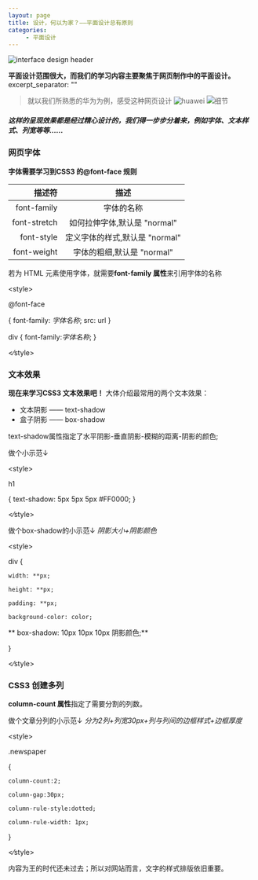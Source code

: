 ```yaml
---
layout: page
title: 设计，何以为家？——平面设计总有原则
categories:
     - 平面设计
---
```

![interface design header](https://gitee.com/CCRR_ZN/CCRR/raw/f4c82f26b715444c41777087ef0c9d58946f8ffd/assets/images/interface%20design%20header.jpg)

**平面设计范围很大，而我们的学习内容主要聚焦于网页制作中的平面设计。**
excerpt_separator: "<!--more-->"
>就以我们所熟悉的华为为例，感受这种网页设计
![huawei](https://gitee.com/CCRR_ZN/CCRR/raw/b608232e3393bfad1dbd6f7ff94666dd65c1f2d0/assets/images/%E5%8D%8E%E4%B8%BA.png)
![细节](https://gitee.com/CCRR_ZN/CCRR/raw/b608232e3393bfad1dbd6f7ff94666dd65c1f2d0/assets/images/%E6%8D%95%E8%8E%B7%E5%8D%8E%E4%B8%BA%E7%BB%86%E8%8A%82.PNG)

##### 这样的呈现效果都是经过精心设计的，我们得一步步分着来，例如字体、文本样式、列宽等等……

### 网页字体
**字体需要学习到CSS3 的@font-face 规则**

|描述符|描述|
|--------:|:------------------:|
|font-family|字体的名称|
|font-stretch|如何拉伸字体,默认是 "normal"|
|font-style|定义字体的样式,默认是 "normal"|
|font-weight|字体的粗细,默认是 "normal"|

若为 HTML 元素使用字体，就需要**font-family 属性**来引用字体的名称 

&lt;style&gt; 

@font-face

{
	font-family: *字体名称*;
	src: url
}

div
{
	font-family:*字体名称*;
}

&lt;&frasl;style&gt;

### 文本效果
**现在来学习CSS3 文本效果吧！**
大体介绍最常用的两个文本效果：
- 文本阴影 —— text-shadow
- 盒子阴影 —— box-shadow

text-shadow属性指定了水平阴影-垂直阴影-模糊的距离-阴影的颜色;

做个小示范↓

&lt;style&gt;

 h1
 
{
	text-shadow: 5px 5px 5px #FF0000;
}

&lt;&frasl;style&gt;

做个box-shadow的小示范↓ *阴影大小+阴影颜色*

&lt;style&gt;

div {
	
    width: **px;
	
    height: **px;
	
    padding: **px;
	
    background-color: color;
	
   ** box-shadow: 10px 10px 10px 阴影颜色;**
   
}

&lt;&frasl;style&gt;

### CSS3 创建多列
**column-count 属性**指定了需要分割的列数。

做个文章分列的小示范↓ *分为2列+列宽30px+列与列间的边框样式+边框厚度*

&lt;style&gt;

.newspaper

{
	
	column-count:2;

	column-gap:30px;

	column-rule-style:dotted;

    column-rule-width: 1px;

}

&lt;&frasl;style&gt;

内容为王的时代还未过去；所以对网站而言，文字的样式排版依旧重要。
